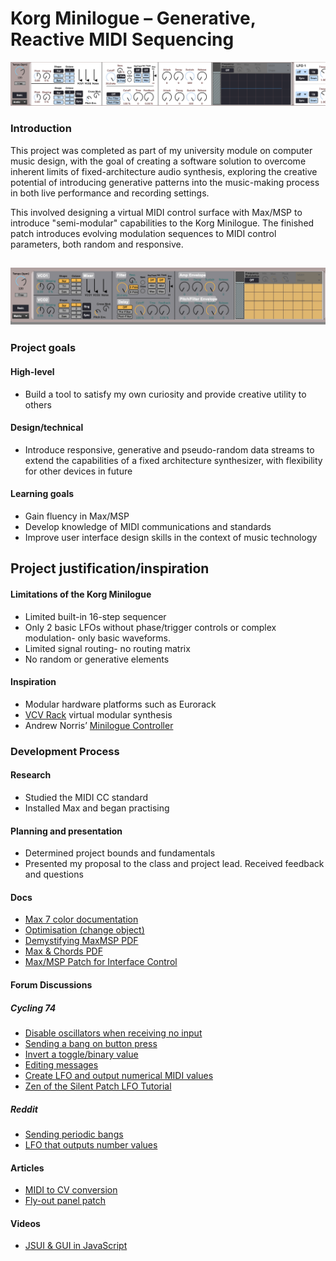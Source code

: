 # Korg Minilogue – Generative, Reactive MIDI Sequencing


![Max4Live Device](/Images/max-device.png)



### Introduction

This project was completed as part of my university module on computer music design, with the goal of creating a software solution to overcome inherent limits of fixed-architecture audio synthesis, exploring the creative potential of introducing generative patterns into the music-making process 
in both live performance and recording settings.

This involved designing a virtual MIDI control surface with Max/MSP to introduce "semi-modular" capabilities to the Korg Minilogue. The finished patch introduces evolving modulation sequences to MIDI control parameters, both random and responsive. 

![Max4Live Device](/Images/max-device2.png)
---


### Project goals

#### High-level
- Build a tool to satisfy my own curiosity and provide creative utility to others

#### Design/technical
- Introduce responsive, generative and pseudo-random data streams to extend the capabilities of a fixed architecture synthesizer, with flexibility for other devices in future

#### Learning goals
- Gain fluency in Max/MSP
- Develop knowledge of MIDI communications and standards
- Improve user interface design skills in the context of music technology

## Project justification/inspiration


#### Limitations of the Korg Minilogue

- Limited built-in 16-step sequencer
- Only 2 basic LFOs without phase/trigger controls or complex modulation- only basic waveforms.
- Limited signal routing- no routing matrix
- No random or generative elements

#### Inspiration
- Modular hardware platforms such as Eurorack
- [VCV Rack](https://vcvrack.com/) virtual modular synthesis
- Andrew Norris’ [Minilogue Controller](https://andrewnorris.uk/minilogue-controller/)

### Development Process

#### Research
- Studied the MIDI CC standard
- Installed Max and began practising

#### Planning and presentation

- Determined project bounds and fundamentals
- Presented my proposal to the class and project lead. Received feedback and questions



#### Docs

- [Max 7 color documentation](https://docs.cycling74.com/legacy/max7/vignettes/max_colors)  
- [Optimisation (change object)](https://docs.cycling74.com/max5/refpages/max-ref/change.html)
- [Demystifying MaxMSP PDF](http://www.paulschuette.com/wp-content/uploads/2013/01/DEMYSTIFYING-MAXMSP.pdf)  
- [Max & Chords PDF](http://peterelsea.com/Maxtuts_basic/Max&Chords.pdf)
- [Max/MSP Patch for Interface Control](https://www.researchgate.net/figure/Max-MSP-Patch-for-the-Interface-Control_fig4_45921721) 

#### Forum Discussions

##### Cycling 74

- [Disable oscillators when receiving no input](https://cycling74.com/forums/how-to-turn-off-a-phasor-when-it-is-no-longer-receiving-data)  
- [Sending a bang on button press](https://cycling74.com/forums/how-can-you-send-1-when-button-flashes-send-0-when-button-turns-off)  
- [Invert a toggle/binary value](https://cycling74.com/forums/basic-question-how-to-invert-toggle)  
- [Editing messages](https://cycling74.com/forums/changing-values-in-a-message-box)  
- [Create LFO and output numerical MIDI values](https://cycling74.com/forums/create-lfo-and-output-numerical-values-create-an-lfo-control-midi-values)  
- [Zen of the Silent Patch LFO Tutorial](https://cycling74.com/tutorials/lfo-tutorial-1-the-zen-of-the-silent-patch/)  
 

##### Reddit

- [Sending periodic bangs](https://www.reddit.com/r/MaxMSP/comments/awir30/advice_on_sending_periodic_bangs/)
-  [LFO that outputs number values](https://www.reddit.com/r/MaxMSP/comments/879hbe/how_do_you_make_an_lfo_that_outputs_a_n) 

#### Articles
- [MIDI to CV conversion](https://loopopmusic.com/midi-to-cv-and-back-can-your-regular-synth-become-semi-modular)
- [Fly-out panel patch](https://web.archive.org/web/20180525153720/https://www.joshuacasper.com/max-4-live-tutorials/fly-out-panel-patch/)

#### Videos
- [JSUI & GUI in JavaScript](https://www.youtube.com/watch?v=1P|U1VyRZ7k)  
